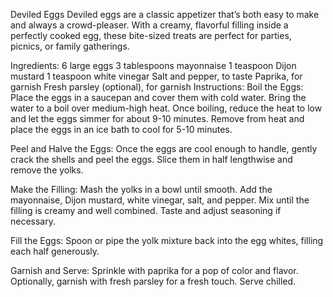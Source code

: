 Deviled Eggs
Deviled eggs are a classic appetizer that’s both easy to make and always a crowd-pleaser. With a creamy, flavorful filling inside a perfectly cooked egg, these bite-sized treats are perfect for parties, picnics, or family gatherings.

Ingredients:
6 large eggs
3 tablespoons mayonnaise
1 teaspoon Dijon mustard
1 teaspoon white vinegar
Salt and pepper, to taste
Paprika, for garnish
Fresh parsley (optional), for garnish
Instructions:
Boil the Eggs: Place the eggs in a saucepan and cover them with cold water. Bring the water to a boil over medium-high heat. Once boiling, reduce the heat to low and let the eggs simmer for about 9-10 minutes. Remove from heat and place the eggs in an ice bath to cool for 5-10 minutes.

Peel and Halve the Eggs: Once the eggs are cool enough to handle, gently crack the shells and peel the eggs. Slice them in half lengthwise and remove the yolks.

Make the Filling: Mash the yolks in a bowl until smooth. Add the mayonnaise, Dijon mustard, white vinegar, salt, and pepper. Mix until the filling is creamy and well combined. Taste and adjust seasoning if necessary.

Fill the Eggs: Spoon or pipe the yolk mixture back into the egg whites, filling each half generously.

Garnish and Serve: Sprinkle with paprika for a pop of color and flavor. Optionally, garnish with fresh parsley for a fresh touch. Serve chilled.


